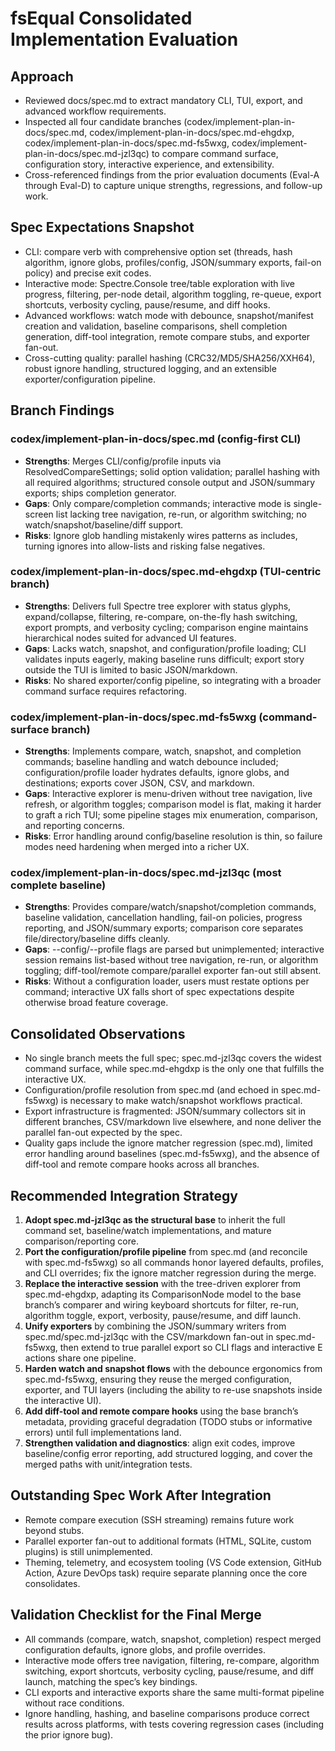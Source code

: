# fsEqual Consolidated Implementation Evaluation

## Approach
- Reviewed docs/spec.md to extract mandatory CLI, TUI, export, and advanced workflow requirements.
- Inspected all four candidate branches (codex/implement-plan-in-docs/spec.md, codex/implement-plan-in-docs/spec.md-ehgdxp, codex/implement-plan-in-docs/spec.md-fs5wxg, codex/implement-plan-in-docs/spec.md-jzl3qc) to compare command surface, configuration story, interactive experience, and extensibility.
- Cross-referenced findings from the prior evaluation documents (Eval-A through Eval-D) to capture unique strengths, regressions, and follow-up work.

## Spec Expectations Snapshot
- CLI: compare verb with comprehensive option set (threads, hash algorithm, ignore globs, profiles/config, JSON/summary exports, fail-on policy) and precise exit codes.
- Interactive mode: Spectre.Console tree/table exploration with live progress, filtering, per-node detail, algorithm toggling, re-queue, export shortcuts, verbosity cycling, pause/resume, and diff hooks.
- Advanced workflows: watch mode with debounce, snapshot/manifest creation and validation, baseline comparisons, shell completion generation, diff-tool integration, remote compare stubs, and exporter fan-out.
- Cross-cutting quality: parallel hashing (CRC32/MD5/SHA256/XXH64), robust ignore handling, structured logging, and an extensible exporter/configuration pipeline.

## Branch Findings
### codex/implement-plan-in-docs/spec.md (config-first CLI)
- **Strengths**: Merges CLI/config/profile inputs via ResolvedCompareSettings; solid option validation; parallel hashing with all required algorithms; structured console output and JSON/summary exports; ships completion generator.
- **Gaps**: Only compare/completion commands; interactive mode is single-screen list lacking tree navigation, re-run, or algorithm switching; no watch/snapshot/baseline/diff support.
- **Risks**: Ignore glob handling mistakenly wires patterns as includes, turning ignores into allow-lists and risking false negatives.

### codex/implement-plan-in-docs/spec.md-ehgdxp (TUI-centric branch)
- **Strengths**: Delivers full Spectre tree explorer with status glyphs, expand/collapse, filtering, re-compare, on-the-fly hash switching, export prompts, and verbosity cycling; comparison engine maintains hierarchical nodes suited for advanced UI features.
- **Gaps**: Lacks watch, snapshot, and configuration/profile loading; CLI validates inputs eagerly, making baseline runs difficult; export story outside the TUI is limited to basic JSON/markdown.
- **Risks**: No shared exporter/config pipeline, so integrating with a broader command surface requires refactoring.

### codex/implement-plan-in-docs/spec.md-fs5wxg (command-surface branch)
- **Strengths**: Implements compare, watch, snapshot, and completion commands; baseline handling and watch debounce included; configuration/profile loader hydrates defaults, ignore globs, and destinations; exports cover JSON, CSV, and markdown.
- **Gaps**: Interactive explorer is menu-driven without tree navigation, live refresh, or algorithm toggles; comparison model is flat, making it harder to graft a rich TUI; some pipeline stages mix enumeration, comparison, and reporting concerns.
- **Risks**: Error handling around config/baseline resolution is thin, so failure modes need hardening when merged into a richer UX.

### codex/implement-plan-in-docs/spec.md-jzl3qc (most complete baseline)
- **Strengths**: Provides compare/watch/snapshot/completion commands, baseline validation, cancellation handling, fail-on policies, progress reporting, and JSON/summary exports; comparison core separates file/directory/baseline diffs cleanly.
- **Gaps**: --config/--profile flags are parsed but unimplemented; interactive session remains list-based without tree navigation, re-run, or algorithm toggling; diff-tool/remote compare/parallel exporter fan-out still absent.
- **Risks**: Without a configuration loader, users must restate options per command; interactive UX falls short of spec expectations despite otherwise broad feature coverage.

## Consolidated Observations
- No single branch meets the full spec; spec.md-jzl3qc covers the widest command surface, while spec.md-ehgdxp is the only one that fulfills the interactive UX.
- Configuration/profile resolution from spec.md (and echoed in spec.md-fs5wxg) is necessary to make watch/snapshot workflows practical.
- Export infrastructure is fragmented: JSON/summary collectors sit in different branches, CSV/markdown live elsewhere, and none deliver the parallel fan-out expected by the spec.
- Quality gaps include the ignore matcher regression (spec.md), limited error handling around baselines (spec.md-fs5wxg), and the absence of diff-tool and remote compare hooks across all branches.

## Recommended Integration Strategy
1. **Adopt spec.md-jzl3qc as the structural base** to inherit the full command set, baseline/watch implementations, and mature comparison/reporting core.
2. **Port the configuration/profile pipeline** from spec.md (and reconcile with spec.md-fs5wxg) so all commands honor layered defaults, profiles, and CLI overrides; fix the ignore matcher regression during the merge.
3. **Replace the interactive session** with the tree-driven explorer from spec.md-ehgdxp, adapting its ComparisonNode model to the base branch’s comparer and wiring keyboard shortcuts for filter, re-run, algorithm toggle, export, verbosity, pause/resume, and diff launch.
4. **Unify exporters** by combining the JSON/summary writers from spec.md/spec.md-jzl3qc with the CSV/markdown fan-out in spec.md-fs5wxg, then extend to true parallel export so CLI flags and interactive E actions share one pipeline.
5. **Harden watch and snapshot flows** with the debounce ergonomics from spec.md-fs5wxg, ensuring they reuse the merged configuration, exporter, and TUI layers (including the ability to re-use snapshots inside the interactive UI).
6. **Add diff-tool and remote compare hooks** using the base branch’s metadata, providing graceful degradation (TODO stubs or informative errors) until full implementations land.
7. **Strengthen validation and diagnostics**: align exit codes, improve baseline/config error reporting, add structured logging, and cover the merged paths with unit/integration tests.

## Outstanding Spec Work After Integration
- Remote compare execution (SSH streaming) remains future work beyond stubs.
- Parallel exporter fan-out to additional formats (HTML, SQLite, custom plugins) is still unimplemented.
- Theming, telemetry, and ecosystem tooling (VS Code extension, GitHub Action, Azure DevOps task) require separate planning once the core consolidates.

## Validation Checklist for the Final Merge
- All commands (compare, watch, snapshot, completion) respect merged configuration defaults, ignore globs, and profile overrides.
- Interactive mode offers tree navigation, filtering, re-compare, algorithm switching, export shortcuts, verbosity cycling, pause/resume, and diff launch, matching the spec’s key bindings.
- CLI exports and interactive exports share the same multi-format pipeline without race conditions.
- Ignore handling, hashing, and baseline comparisons produce correct results across platforms, with tests covering regression cases (including the prior ignore bug).
